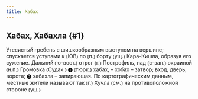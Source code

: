 ```yaml
---
title: Хабах
---
```

## Хабах, Хабахла {#1}

Утесистый гребень с шишкообразным выступом на вершине; спускается уступами к ⦅ЮВ⦆ по ⦅п.⦆ борту ⦅ущ.⦆ Кара-Кишла, образуя его сужение. Дальний ⦅ю-вост.⦆ отрог ⦅г.⦆ Построфиль, над ⦅с-зап.⦆ окраиной ⦅н.п.⦆ Громовка ⦅Судак.⦆ ❶ ⦅тюрк.⦆ хабах, – хобах – затвор; вход, дверь, ворота; ❷ хабахла – запирающая. По картографическим данным, местные жители называют так ⦅г.⦆ Хучла ⦅см.⦆ на противоположной стороне ⦅ущ.⦆
